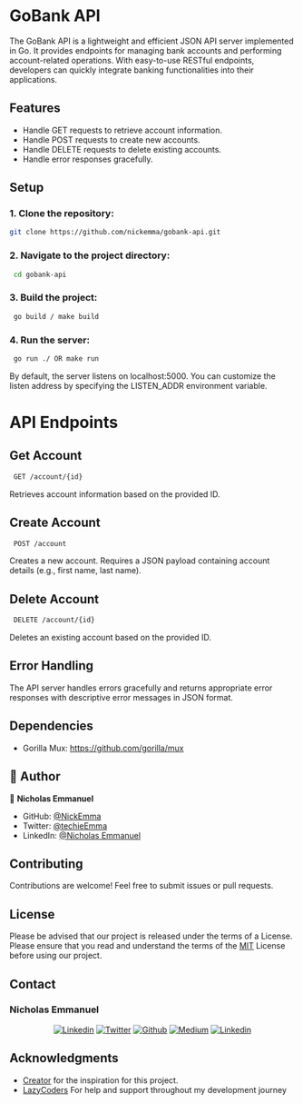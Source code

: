 # GoBank API

The GoBank API is a lightweight and efficient JSON API server implemented in Go. It provides endpoints for managing bank accounts and performing account-related operations. With easy-to-use RESTful endpoints, developers can quickly integrate banking functionalities into their applications.

## Features

- Handle GET requests to retrieve account information.
- Handle POST requests to create new accounts.
- Handle DELETE requests to delete existing accounts.
- Handle error responses gracefully.

## Setup

### 1. Clone the repository:

```bash
git clone https://github.com/nickemma/gobank-api.git
```

### 2. Navigate to the project directory:

```bash
 cd gobank-api
```

### 3. Build the project:

```bash
 go build / make build
```

### 4. Run the server:

```bash
 go run ./ OR make run
```

By default, the server listens on localhost:5000. You can customize the listen address by specifying the LISTEN_ADDR environment variable.

# API Endpoints

## Get Account

```bash
 GET /account/{id}
```

Retrieves account information based on the provided ID.

## Create Account

```bash
 POST /account
```

Creates a new account. Requires a JSON payload containing account details (e.g., first name, last name).

## Delete Account

```bash
 DELETE /account/{id}
```

Deletes an existing account based on the provided ID.

## Error Handling

The API server handles errors gracefully and returns appropriate error responses with descriptive error messages in JSON format.

## Dependencies

- Gorilla Mux: https://github.com/gorilla/mux

## 👤 Author <a name="author"></a>

👤 **Nicholas Emmanuel**

- GitHub: [@NickEmma](https://github.com/NickEmma)
- Twitter: [@techieEmma](https://twitter.com/techieEmma)
- LinkedIn: [@Nicholas Emmanuel](https://www.linkedin.com/in/techieemma/)

## Contributing

Contributions are welcome! Feel free to submit issues or pull requests.

## License

Please be advised that our project is released under the terms of a License. Please ensure that you read and understand the terms of the [MIT](LICENSE) License before using our project.

## Contact

### Nicholas Emmanuel

 <div align="center">
 <a href="https://www.linkedin.com/in/techieemma/"><img src="https://img.shields.io/badge/linkedin-%23f78a38.svg?style=for-the-badge&logo=linkedin&logoColor=white" alt="Linkedin"></a> 
 <a href="https://twitter.com/techieEmma"><img src="https://img.shields.io/badge/Twitter-%23f78a38.svg?style=for-the-badge&logo=Twitter&logoColor=white" alt="Twitter"></a> 
 <a href="https://github.com/nickemma/"><img src="https://img.shields.io/badge/github-%23f78a38.svg?style=for-the-badge&logo=github&logoColor=white" alt="Github"></a> 
 <a href="https://medium.com/@nicholasemmanuel321"><img src="https://img.shields.io/badge/Medium-%23f78a38.svg?style=for-the-badge&logo=Medium&logoColor=white" alt="Medium"></a> 
 <a href="mailto:nicholasemmanuel321@gmail.com"><img src="https://img.shields.io/badge/Gmail-f78a38?style=for-the-badge&logo=gmail&logoColor=white" alt="Linkedin"></a>
 </div>

## Acknowledgments

- [Creator](https://github.com/anthdm) for the inspiration for this project.
- [LazyCoders](https://lazy-coders.netlify.app/) For help and support throughout my development journey
